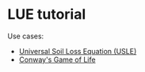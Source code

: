 # LUE tutorial

Use cases:

- [Universal Soil Loss Equation (USLE)](use_case/usle)
- [Conway's Game of Life](use_case/game_of_life)
